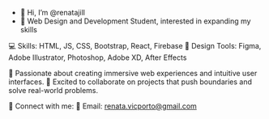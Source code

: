 - 👋 Hi, I’m @renatajill
- 🌱 Web Design and Development Student, interested in expanding my skills

💻 Skills: HTML, JS, CSS, Bootstrap, React, Firebase
🎨 Design Tools: Figma, Adobe Illustrator, Photoshop, Adobe XD, After Effects

🌟 Passionate about creating immersive web experiences and intuitive user interfaces.
💞️ Excited to collaborate on projects that push boundaries and solve real-world problems.

🔗 Connect with me:
📧 Email: renata.vicporto@gmail.com




<!---
renatajill/renatajill is a ✨ special ✨ repository because its `README.md` (this file) appears on your GitHub profile.
You can click the Preview link to take a look at your changes.
--->

